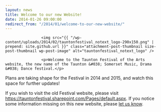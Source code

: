 ```yaml
---
layout: news
title: Welcome to our new Website!
date: 2014-01-26 09:00:00
redirect_from: "/2014/01/welcome-to-our-new-website/"
---
```

<section>

                    <img src="{{ "/wp-content/uploads/2014/02/tauntonfestival_notext_logo-290x150.png" | prepend: site.github.url }}" class="attachment-post-thumbnail size-post-thumbnail wp-post-image" alt="tauntonfestival_notext_logo" />
                    <p>Welcome to the Taunton Festival of the Arts website, the new name of the Taunton &#038; Somerset Music, Drama &#038; Dance festival.</p>
<p>Plans are taking shape for the Festival in 2014 and 2015, and watch this space for further updates!</p>
<p>If you wish to visit the old Festival website, please visit <a href="https://tauntonfestival.sharepoint.com/Pages/default.aspx" >https://tauntonfestival.sharepoint.com/Pages/default.aspx</a>. If you notice some information missing on this new website, please <a href="{{ "/contact-us/" | prepend: site.github.url }}" title="Contact Us">let us know</a>.</p>

                
</section>
